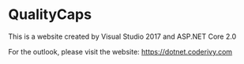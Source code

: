 # QualityCaps
This is a website created by Visual Studio 2017 and ASP.NET Core 2.0

For the outlook, please visit the website: https://dotnet.coderivy.com

